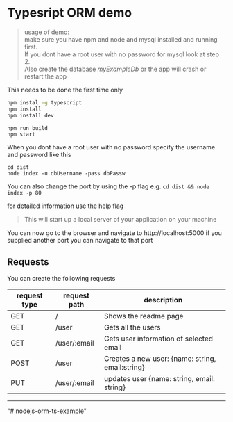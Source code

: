 # Typesript ORM  demo
> usage of demo:  
make sure you have npm and node and mysql installed and running first.  
If you dont have a root user with no password for mysql look at step 2.  
Also create the database *_myExampleDb_* or the app will crash or restart the app  


This needs to be done the first time only
```bash
npm instal -g typescript      
npm install
npm install dev
```
```
npm run build
npm start
```

When you dont have a root user with no password specify the username and password like this
```$xslt
cd dist
node index -u dbUsername -pass dbPassw
```

You can also change the port by using the -p flag e.g.  ``cd dist && node index -p 80``


for detailed information use the help flag 


> This will start up a local server of your application on your machine


You can now go to the browser and navigate to http://localhost:5000 if you supplied another port you can navigate to that port
## Requests
You can create the following requests  

| request type | request path | description                                      | 
|--------------|--------------|--------------------------------------------------| 
| GET          | /            | Shows the readme page                            | 
| GET          | /user        | Gets all the users                               | 
| GET          | /user/:email | Gets user information of selected email          | 
| POST         | /user        | Creates a new user: {name: string, email:string} | 
| PUT          | /user/:email | updates user {name: string, email: string}       | 


---
"# nodejs-orm-ts-example" 
